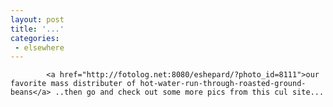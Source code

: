 ```yaml
---
layout: post
title: '...'
categories:
 - elsewhere
---
```


			<a href="http://fotolog.net:8080/eshepard/?photo_id=8111">our favorite mass distributer of hot-water-run-through-roasted-ground-beans</a> ..then go and check out some more pics from this cul site...


